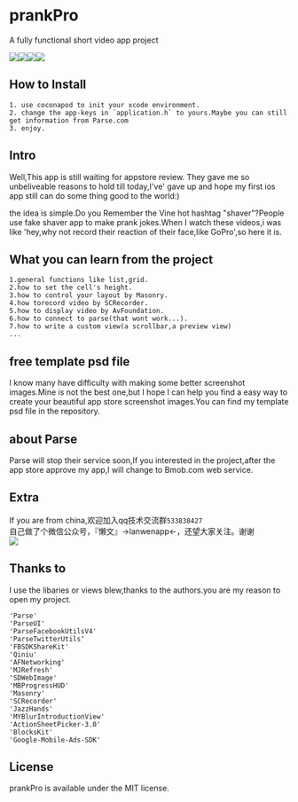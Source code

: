 # prankPro 

A fully functional short video app project


![](http://7xi4vz.com1.z0.glb.clouddn.com/1.png)![](http://7xi4vz.com1.z0.glb.clouddn.com/2.png)![](http://7xi4vz.com1.z0.glb.clouddn.com/3.png)![](http://7xi4vz.com1.z0.glb.clouddn.com/4.png)

## How to Install

    1. use coconapod to init your xcode environment.
    2. change the app-keys in `application.h` to yours.Maybe you can still get information from Parse.com
    3. enjoy.

## Intro

Well,This app is still waiting for appstore review. They gave me so unbeliveable reasons to hold till today,I've' gave up and hope my first ios app still can do some thing good to the world:)

the idea is simple.Do you Remember the Vine hot hashtag "shaver"?People use fake shaver app to make prank jokes.When I watch these videos,i was like 'hey,why not record their reaction of their face,like GoPro',so here it is.

## What you can learn from the project

    1.general functions like list,grid.
    2.how to set the cell's height.
    3.how to control your layout by Masonry.
    4.how torecord video by SCRecorder.
    5.how to display video by AvFoundation.
    6.how to connect to parse(that wont work...).
    7.how to write a custom view(a scrollbar,a preview view)
    ...

## free template psd file

I know many have difficulty with making some better screenshot images.Mine is not the best one,but I hope I can help you find a easy way to create your beautiful app store screenshot images.You can find my template psd file in the repository.

## about Parse

Parse will stop their service soon,If you interested in the project,after the app store approve my app,I will change to Bmob.com web service.

## Extra

If you are from china,欢迎加入qq技术交流群`533838427`  
自己做了个微信公众号，『懒文』->lanwenapp<-，还望大家关注。谢谢  
![](http://7xi4vz.com1.z0.glb.clouddn.com/qrcode.jpg)

## Thanks to

I use the libaries or views blew,thanks to the authors.you are my reason to open my project.  

    'Parse'  
    'ParseUI'  
    'ParseFacebookUtilsV4'  
    'ParseTwitterUtils‘  
    'FBSDKShareKit'  
    'Qiniu'  
    'AFNetworking'  
    'MJRefresh'  
    'SDWebImage'  
    'MBProgressHUD'  
    'Masonry'  
    'SCRecorder'  
    'JazzHands'  
    'MYBlurIntroductionView'  
    'ActionSheetPicker-3.0'  
    'BlocksKit'  
    'Google-Mobile-Ads-SDK'
## License

prankPro is available under the MIT license.
